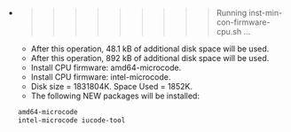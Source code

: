 * >>>>>>>>> Running inst-min-con-firmware-cpu.sh ...
  * After this operation, 48.1 kB of additional disk space will be used.
  * After this operation, 892 kB of additional disk space will be used.
  * Install CPU firmware: amd64-microcode.
  * Install CPU firmware: intel-microcode.
  * Disk size = 1831804K. Space Used = 1852K.
  * The following NEW packages will be installed:
  ```bash
  amd64-microcode
  intel-microcode iucode-tool
  ```
